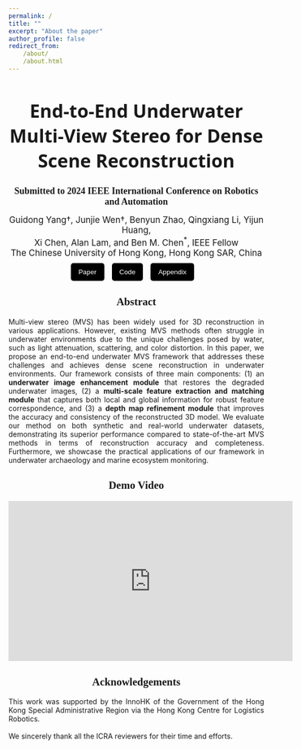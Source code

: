 ```yaml
---
permalink: /
title: ""
excerpt: "About the paper"
author_profile: false
redirect_from:
    /about/
    /about.html
---
```


<h1 style="text-align: center; font-size: 36px; font-family: 'system-ui';">End-to-End Underwater Multi-View Stereo for Dense Scene Reconstruction</h1>
<h2  style="text-align: center; font-size: 18px; font-family: 'Sama Devanagari';">
    Submitted to 2024 IEEE International Conference on Robotics and Automation
</h2>
<div style=" text-align: center; font-size: 17px;">
Guidong Yang†, Junjie Wen†, Benyun Zhao, Qingxiang Li, Yijun Huang, <br> Xi Chen, Alan Lam, and Ben M. Chen<sup>*</sup>, IEEE Fellow
</div>
<div  style="text-align: center; font-size: 17px;" >
The Chinese University of Hong Kong, Hong Kong SAR, China

</div>
<div style="display: flex; flex-direction: row; margin: 10px auto; justify-content: center"> 

<button style="background-color: #000000; color: white;margin-right: 15px; padding: 10px 15px;border: none; border-radius: 5px;">
<a href="files/End-to-End Underwater Multi-View Stereo for Dense Scene Reconstruction.pdf" style="color: white; text-decoration: none;">Paper</a>
</button>

<button style="background-color: #000000; color: white;margin-right: 15px; padding: 10px 15px; border: none; border-radius: 5px;">
<a href="https://github.com/CUHK-USR-Group/UW-MVS" style="color: white; text-decoration: none;">Code</a>
</button>

<button style="background-color: #000000; color: white;margin-right: 15px; padding: 10px 15px; border: none; border-radius: 5px;">
<a href="files/Appendix_End-to-End Underwater Multi-View Stereo for Dense Scene Reconstruction.pdf" style="color: white; text-decoration: none;">Appendix</a>
</button>

</div>

<div style="text-align: center; font-family: 'American Typewriter'; font-weight: 400; "> 
<h2>Abstract</h2>
</div>
<div style="text-align: justify; text-justify:inter-ideograph;">

Multi-view stereo (MVS) has been widely used for 3D reconstruction in various applications. However, existing MVS methods often struggle in underwater environments due to the unique challenges posed by water, such as light attenuation, scattering, and color distortion. In this paper, we propose an end-to-end underwater MVS framework that addresses these challenges and achieves dense scene reconstruction in underwater environments. Our framework consists of three main components: (1) an <b>underwater image enhancement module</b> that restores the degraded underwater images, (2) a <b>multi-scale feature extraction and matching module</b> that captures both local and global information for robust feature correspondence, and (3) a <b>depth map refinement module</b> that improves the accuracy and consistency of the reconstructed 3D model. We evaluate our method on both synthetic and real-world underwater datasets, demonstrating its superior performance compared to state-of-the-art MVS methods in terms of reconstruction accuracy and completeness. Furthermore, we showcase the practical applications of our framework in underwater archaeology and marine ecosystem monitoring.

</div>



<div style="text-align: center; font-family: 'American Typewriter'; font-weight: 400; "> 
<h2>Demo Video</h2>
</div>

<div style="text-align: center;">
    <iframe width="560" height="315" src="https://youtu.be/BP-HDq-7O5k" frameborder="0" allow="autoplay; encrypted-media" allowfullscreen></iframe>
</div>

<div style="text-align: center; font-family: 'American Typewriter'; font-weight: 400; "> 
<h2>Acknowledgements</h2>
</div>

<div style="text-align: justify">This work was supported by the InnoHK of the Government of the Hong Kong Special Administrative Region via the Hong Kong Centre for Logistics Robotics.
<br> <br>
We sincerely thank all the ICRA reviewers for their time and efforts.
</div>
